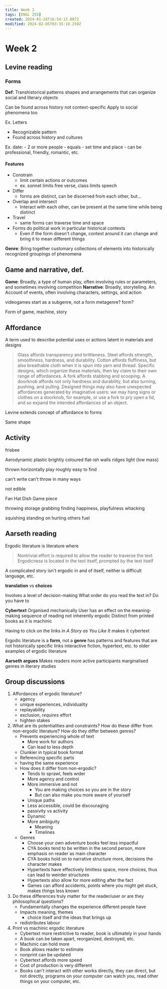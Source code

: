 ```yaml
---
title: Week 2
tags: [ENGL 255]
created: 2024-01-26T16:54:13.087Z
modified: 2024-02-05T03:35:18.250Z
---
```


# Week 2

## Levine reading

### Forms
**Def**: Transhistorical patterns shapes and arrangements that can organize social and literary objects

Can be found across history
not context-specific
Apply to social phenomena too

Ex. Letters
- Recognizable pattern
- Found across history and cultures

Ex. date:
	- 2 or more people
	- equals
	- set time and place
	- can be professional, friendly, romantic, etc.

#### Features
- Constrain
	- limit certain actions or outcomes
	- ex. sonnet limits free verse, class limits speech
- Differ
	- forms are distinct, can be discerned from each other, but...
- Overlap and intersect
	- Interact with each other, can be present at the same time while being distinct
- Travel
	- same forms can traverse time and space
- Forms do political work in particular historical contexts
	- Even if the form doesn't change, context around it can change and bring it to mean different things

**Genre**: Bring together customary collections of elements into historically recognized groupings of phenomena


## Game and narrative, def.
**Game**: Broadly, a type of human play, often involving rules or parameters, and sometimes involving competition
**Narrative**: Broadly, storytelling. An Account of events, often involving characters, settings, and action

videogames start as a subgenre, not a form
metagenre?
form?

Form of game, machine, story

## Affordance
A term used to describe potential uses or actions latent in materials and designs

> Glass affords transparency and brittleness. 
Steel affords strength, smoothness, hardness, and durability. 
Cotton affords fluffiness, but also breathable cloth when it is spun into yarn and thread.
Specific designs, which organize these materials, then lay claim to their own range of affordances. 
A fork affords stabbing and scooping. 
A doorknob affords not only hardness and durability, but also turning, pushing, and pulling. 
Designed things may also have unexpected affordances generated by imaginative users: we may hang signs or clothes on a doorknob, for example, or use a fork to pry open a lid, and so expand the intended affordances of an object.

Levine extends concept of affordance to forms

Same shape 

## Activity
frisbee

Aerodynamic
plastic
brightly coloured
flat-ish
walls
ridges 
light (low mass)

thrown horizontally
play roughly
easy to find

can't write
can't throw in many ways

not edible

Fan
Hat
Dish
Game piece

throwing
storage
grabbing
finding
happiness, playfulness
whacking

squishing
standing on
hurting others
fuel

## Aarseth reading
Ergodic literature is literature where
> Nontrivial effort is required to allow the reader to traverse the text
Ergodicness is located in the text itself, prompted by the text itself

A complicated story isn't ergodic in and of itself, neither is difficult language, etc.

**translation** vs **choices**

Involves a level of decision-making
What order do you read the text in? Do you have to 

**Cybertext**
Organised mechanically
User has an effect on the meaning-making sequence of reading
not inherently ergodic
Distinct from printed books as it is machinic

Having to click on the links in *A Story as You Like It* makes it cybertext

Ergodic literature is a **form**, not a **genre**
has patterns and features that are not historically specific
links interactive fiction, hypertext, etc. to older examples of ergodic literature

**Aarseth argues**
Makes readers more active participants
marginalised genres in literary studies

## Group discussions
1. Affordances of ergodic literature?
	- agency
	- unique experiences, individuality
	- replayability
	- exclusion, *requires* effort
	- highten stakes 
2. What are its potentialities and constraints? How do these differ from non-ergodic literature? How do they differ between genres?
	- Prevents experiencing whole of text
		- More work for authors
		- Can lead to less depth
	- Clunkier in typical book format
	- Referencing specific parts
	- having the same experience
	- How does it differ from non-ergodic?
		- Tends to sprawl, feels wider
		- More agency and control
		- More immersive and not
			- You are making choices so you are in the story
			- But can also make you more aware of yourself
		- Unique paths
		- Less accessible, could be discouraging
		- passivity vs activity
		- Dynamic
		- More ambiguity
			- Meaning
			- Timelines
	- Genres
		- Choose your own adventure books feel less impactful
		- CYA books tend to be written in the second person, more emphasis on reader as main character
		- CYA books hold on to narrative structure more, decisions the character makes
		- Hypertexts have effectively limitless space, more choices, thus can lead to weirder structures
		- Hypertexts also allow for more editing after the fact
		- Games can afford accidents, points where you might get stuck, makes things less known
3. Do these differences truly matter for the reader/user or are they philosophical questions?
	- Fundamentally changes the experience different people have
	- Impacts meaning, themes
		- choice itself and the ideas that brings up
	- redistributes labour
4. Print vs machinic ergodic literature
	- Cybertext more restrictive to reader, book is ultimately in your hands
	- A book can be taken apart, reorganized, destroyed, etc.
	- Machinic can hold more
	- Book allows reader to estimate
	- nonprint can be updated
	- Cybertext affords more speed
	- Cost of production is very different
	- Books can't interact with other works directly, they can direct, but not directly, programs on your computer can watch you, read other things on your computer, etc.
